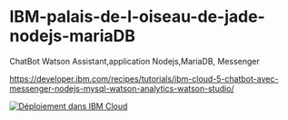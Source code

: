 # IBM-palais-de-l-oiseau-de-jade-nodejs-mariaDB
ChatBot Watson Assistant,application Nodejs,MariaDB, Messenger

https://developer.ibm.com/recipes/tutorials/ibm-cloud-5-chatbot-avec-messenger-nodejs-mysql-watson-analytics-watson-studio/

[![Déploiement dans IBM Cloud](https://cloud.ibm.com/devops/setup/deploy/button.png)](https://cloud.ibm.com/devops/setup/deploy?repository=https://github.com/cherryclass/IBM-poj&branch=master)
